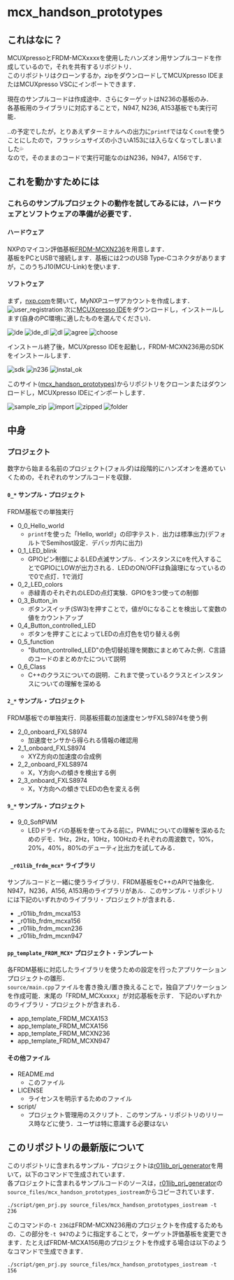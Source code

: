 # mcx_handson_prototypes

## これはなに？

MCUXpressoとFRDM-MCXxxxxを使用したハンズオン用サンプルコードを作成しているので，それを共有するリポジトリ．  
このリポジトリはクローンするか，zipをダウンロードしてMCUXpresso IDEまたはMCUXpresso VSCにインポートできます．  

現在のサンプルコードは作成途中．さらにターゲットはN236の基板のみ．  
各基板用のライブラリに対応することで，N947, N236, A153基板でも実行可能．  

..の予定でしたが，とりあえずターミナルへの出力に`printf`ではなく`cout`を使うことにしたので，フラッシュサイズの小さいA153には入らなくなってしまいました💦  
なので，そのままのコードで実行可能なのはN236，N947，A156です．  

## これを動かすためには
### これらのサンプルプロジェクトの動作を試してみるには，ハードウェアとソフトウェアの準備が必要です．
#### ハードウェア
NXPのマイコン評価基板[FRDM-MCXN236](https://www.nxp.jp/design/design-center/development-boards-and-designs/FRDM-MCXN236)を用意します．  
基板をPCとUSBで接続します．基板には2つのUSB Type-Cコネクタがありますが，このうちJ10(MCU-Link)を使います．

#### ソフトウェア
まず，[nxp.com](http://www.nxp.com/)を開いて，MyNXPユーザアカウントを作成します．  
![user_registration](images/user_registration.png)
次に[MCUXpresso IDE](https://www.nxp.jp/design/design-center/software/development-software/mcuxpresso-software-and-tools-/mcuxpresso-integrated-development-environment-ide:MCUXpresso-IDE)をダウンロードし，インストールします(自身のPC環境に適したものを選んでください)．  

![ide](images/ide.png)
![ide_dl](images/ide_dl.png)
![dl](images/dl.png)
![agree](images/agree.png)
![choose](images/choose.png)

インストール終了後，MCUXpresso IDEを起動し，FRDM-MCXN236用のSDKをインストールします．  

![sdk](images/sdk.png)
![n236](images/n236.png)
![instal_ok](images/instal_ok.png)

このサイト([mcx_handson_prototypes](https://github.com/teddokano/mcx_handson_prototypes))からリポジトリをクローンまたはダウンロードし，MCUXpresso IDEにインポートします．  

![sample_zip](images/sample_zip.png)
![import](images/import.png)
![zipped](images/zipped.png)
![folder](images/folder.png)



## 中身
### プロジェクト
数字から始まる名前のプロジェクト(フォルダ)は段階的にハンズオンを進めていくための，それぞれのサンプルコードを収録． 

#### `0_*` サンプル・プロジェクト
FRDM基板での単独実行
- 0_0_Hello_world
    - `printf`を使った「Hello, world!」の印字テスト．出力は標準出力(デフォルトでSemihost設定．デバッガ内に出力)
- 0_1_LED_blink
	- GPIOピン制御によるLED点滅サンプル．インスタンスに`0`を代入することでGPIOにLOWが出力される．LEDのON/OFFは負論理になっているので0で点灯．1で消灯
- 0_2_LED_colors
	- 赤緑青のそれぞれのLEDの点灯実験．GPIOを3つ使っての制御
- 0_3_Button_in
	- ボタンスイッチ(SW3)を押すことで，値が0になることを検出して変数の値をカウントアップ
- 0_4_Button_controlled_LED
	- ボタンを押すことによってLEDの点灯色を切り替える例
- 0_5_function
	- "Button_controlled_LED"の色切替処理を関数にまとめてみた例．C言語のコードのまとめかたについて説明
- 0_6_Class
	- C++のクラスについての説明．これまで使っているクラスとインスタンスについての理解を深める

#### `2_*` サンプル・プロジェクト
FRDM基板での単独実行．同基板搭載の加速度センサFXLS8974を使う例
- 2_0_onboard_FXLS8974
	- 加速度センサから得られる情報の確認用
- 2_1_onboard_FXLS8974
	- XYZ方向の加速度の合成例
- 2_2_onboard_FXLS8974
	- X，Y方向への傾きを検出する例
- 2_3_onboard_FXLS8974
	- X，Y方向への傾きでLEDの色を変える例

#### `9_*` サンプル・プロジェクト
- 9_0_SoftPWM
	- LEDドライバの基板を使ってみる前に，PWMについての理解を深めるためのデモ．1Hz，2Hz，10Hz，100Hzのそれぞれの周波数で，10%，20%，40%，80%のデューティ比出力を試してみる．


#### ` _r01lib_frdm_mcx*` ライブラリ 
サンプルコードと一緒に使うライブラリ．FRDM基板をC++のAPIで抽象化．N947，N236，A156, A153用のライブラリがあル．このサンプル・リポジトリには下記のいずれかのライブラリ・プロジェクトが含まれる．
- _r01lib_frdm_mcxa153
- _r01lib_frdm_mcxa156
- _r01lib_frdm_mcxn236
- _r01lib_frdm_mcxn947

#### `pp_template_FRDM_MCX*` プロジェクト・テンプレート
各FRDM基板に対応したライブラリを使うための設定を行ったアプリケーションプロジェクトの雛形．  
`source/main.cpp`ファイルを書き換え/置き換えることで，独自アプリケーションを作成可能．末尾の「FRDM_MCXxxxx」が対応基板を示す．  下記のいずれかのライブラリ・プロジェクトが含まれる．
- app_template_FRDM_MCXA153
- app_template_FRDM_MCXA156
- app_template_FRDM_MCXN236
- app_template_FRDM_MCXN947

#### その他ファイル
- README.md
	- このファイル
- LICENSE
	- ライセンスを明示するためのファイル
- script/
	- プロジェクト管理用のスクリプト．このサンプル・リポジトリのリリース時などに使う．ユーザは特に意識する必要はない

## このリポジトリの最新版について
このリポジトリに含まれるサンプル・プロジェクトは[r01lib_prj_generator](https://github.com/teddokano/r01lib_prj_generator)を用いて，以下のコマンドで生成されています．  
各プロジェクトに含まれるサンプルコードのソースは，[r01lib_prj_generator](https://github.com/teddokano/r01lib_prj_generator)の`source_files/mcx_handson_prototypes_iostream`からコピーされています．

```
./script/gen_prj.py source_files/mcx_handson_prototypes_iostream -t 236
```

このコマンドの`-t 236`はFRDM-MCXN236用のプロジェクトを作成するためもの．この部分を`-t 947`のように指定することで，ターゲット評価基板を変更できます．たとえばFRDM-MCXA156用のプロジェクトを作成する場合は以下のようなコマンドで生成できます．

```
./script/gen_prj.py source_files/mcx_handson_prototypes_iostream -t 156
```
